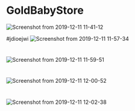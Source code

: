 # GoldBabyStore
![Screenshot from 2019-12-11 11-41-12](https://user-images.githubusercontent.com/49805354/70595178-e4152e00-1c0c-11ea-8333-88494931f481.png)

#jdioejwi
![Screenshot from 2019-12-11 11-57-34](https://user-images.githubusercontent.com/49805354/70595437-93520500-1c0d-11ea-8e00-10d9218468cd.png)
#
![Screenshot from 2019-12-11 11-59-51](https://user-images.githubusercontent.com/49805354/70595529-cb594800-1c0d-11ea-81ea-3514932bef00.png)
#
![Screenshot from 2019-12-11 12-00-52](https://user-images.githubusercontent.com/49805354/70595594-f774c900-1c0d-11ea-9bf0-e1d1100b69c6.png)
# 

![Screenshot from 2019-12-11 12-02-38](https://user-images.githubusercontent.com/49805354/70595692-2e4adf00-1c0e-11ea-81da-565e62a695ea.png)

